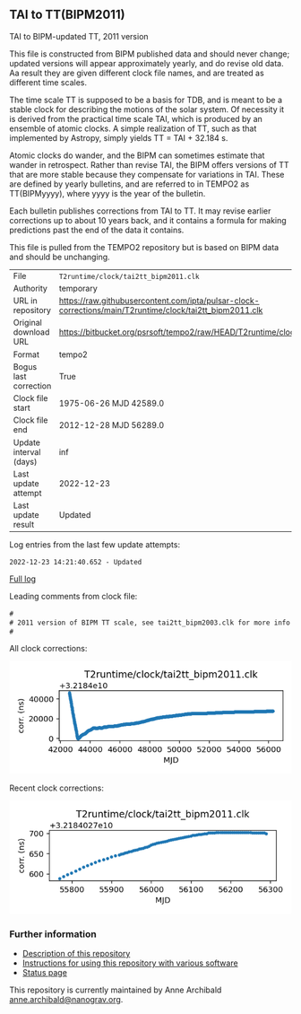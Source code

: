 
## TAI to TT(BIPM2011)

TAI to BIPM-updated TT, 2011 version

This file is constructed from BIPM published data and should
never change; updated versions will appear approximately
yearly, and do revise old data. Aa result they are given different
clock file names, and are treated as different time scales.

The time scale TT is supposed to be a basis for TDB, and is meant
to be a stable clock for describing the motions of the solar system.
Of necessity it is derived from the practical time scale TAI,
which is produced by an ensemble of atomic clocks. A simple
realization of TT, such as that implemented by Astropy,
simply yields TT = TAI + 32.184 s.

Atomic clocks do wander, and the BIPM can sometimes estimate
that wander in retrospect.  Rather than revise TAI, the BIPM
offers versions of TT that are more stable because they
compensate for variations in TAI. These are defined by yearly
bulletins, and are referred to in TEMPO2 as TT(BIPMyyyy), where
yyyy is the year of the bulletin.

Each bulletin publishes corrections from TAI to TT. It may
revise earlier corrections up to about 10 years back, and it
contains a formula for making predictions past the end of the
data it contains.

This file is pulled from the TEMPO2 repository but is based on
BIPM data and should be unchanging.

|     |     |
|:--- |:--- |
| File | `T2runtime/clock/tai2tt_bipm2011.clk` |
| Authority | temporary |
| URL in repository | <https://raw.githubusercontent.com/ipta/pulsar-clock-corrections/main/T2runtime/clock/tai2tt_bipm2011.clk> |
| Original download URL | <https://bitbucket.org/psrsoft/tempo2/raw/HEAD/T2runtime/clock/tai2tt_bipm2011.clk> |
| Format | tempo2 |
| Bogus last correction | True |
| Clock file start | 1975-06-26 MJD 42589.0 |
| Clock file end | 2012-12-28 MJD 56289.0 |
| Update interval (days) | inf |
| Last update attempt | 2022-12-23 |
| Last update result | Updated |

Log entries from the last few update attempts:
```
2022-12-23 14:21:40.652 - Updated
```
[Full log](https://raw.githubusercontent.com/ipta/pulsar-clock-corrections/main/log/T2runtime/clock/tai2tt_bipm2011.clk.log)

Leading comments from clock file:

    #
    # 2011 version of BIPM TT scale, see tai2tt_bipm2003.clk for more info
    #



All clock corrections:

![plot of all clock corrections](tai2tt_bipm2011.clk.png "All corrections")

Recent clock corrections:

![plot of recent clock corrections](tai2tt_bipm2011.clk.short.png "Recent corrections")


### Further information

- [Description of this repository](index.html)
- [Instructions for using this repository with various software](instructions.html)
- [Status page](status.html)



This repository is currently maintained by Anne Archibald <anne.archibald@nanograv.org>.

